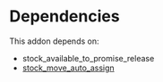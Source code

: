 # Dependencies

This addon depends on:

- stock_available_to_promise_release
- [stock_move_auto_assign](../../../../odoo-bringout-oca-stock-logistics-warehouse-stock_move_auto_assign)
